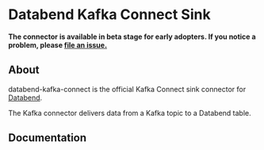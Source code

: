 # Databend Kafka Connect Sink
**The connector is available in beta stage for early adopters. If you notice a problem, please [file an issue.](https://github.com/databendcloud/databend-kafka-connect/issues/new)**

## About
databend-kafka-connect is the official Kafka Connect sink connector for [Databend](https://databend.rs/).

The Kafka connector delivers data from a Kafka topic to a Databend table.
## Documentation
